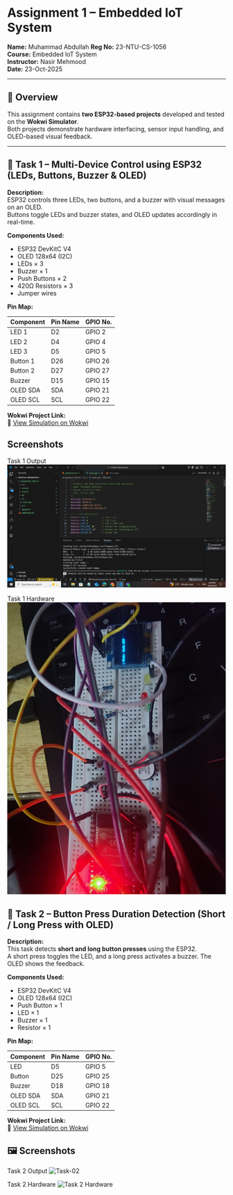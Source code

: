 # Assignment 1 – Embedded IoT System  
**Name:** Muhammad Abdullah
**Reg No:** 23-NTU-CS-1056  
**Course:** Embedded IoT System  
**Instructor:** Nasir Mehmood  
**Date:** 23-Oct-2025  

---

## 🧭 Overview
This assignment contains **two ESP32-based projects** developed and tested on the **Wokwi Simulator**.  
Both projects demonstrate hardware interfacing, sensor input handling, and OLED-based visual feedback.

---

## 🔹 Task 1 – Multi-Device Control using ESP32 (LEDs, Buttons, Buzzer & OLED)

**Description:**  
ESP32 controls three LEDs, two buttons, and a buzzer with visual messages on an OLED.  
Buttons toggle LEDs and buzzer states, and OLED updates accordingly in real-time.

**Components Used:**
- ESP32 DevKitC V4  
- OLED 128x64 (I2C)  
- LEDs × 3  
- Buzzer × 1  
- Push Buttons × 2  
- 420Ω Resistors × 3  
- Jumper wires  

**Pin Map:**

| Component | Pin Name | GPIO No. |
|------------|-----------|----------|
| LED 1 | D2 | GPIO 2 |
| LED 2 | D4 | GPIO 4 |
| LED 3 | D5 | GPIO 5 |
| Button 1 | D26 | GPIO 26 |
| Button 2 | D27 | GPIO 27 |
| Buzzer | D15 | GPIO 15 |
| OLED SDA | SDA | GPIO 21 |
| OLED SCL | SCL | GPIO 22 |

**Wokwi Project Link:**  
🔗 [View Simulation on Wokwi](https://wokwi.com/projects/445735049640047617)

## Screenshots

Task 1 Output
![Task 1 Output](Task%2001/Pictures/Task-01.png)

Task 1 Hardware
![Task 1 Hardware](Task%2001/Pictures/Task%201%20Hardware.jpeg)


## 🔹 Task 2 – Button Press Duration Detection (Short / Long Press with OLED)

**Description:**  
This task detects **short and long button presses** using the ESP32.  
A short press toggles the LED, and a long press activates a buzzer. The OLED shows the feedback.

**Components Used:**
- ESP32 DevKitC V4  
- OLED 128x64 (I2C)  
- Push Button × 1  
- LED × 1  
- Buzzer × 1  
- Resistor × 1  

**Pin Map:**

| Component | Pin Name | GPIO No. |
|------------|-----------|----------|
| LED | D5 | GPIO 5 |
| Button | D25 | GPIO 25 |
| Buzzer | D18 | GPIO 18 |
| OLED SDA | SDA | GPIO 21 |
| OLED SCL | SCL | GPIO 22 |

**Wokwi Project Link:**  
🔗 [View Simulation on Wokwi](https://wokwi.com/projects/445792788940889089)

## 🖼️ Screenshots

Task 2 Output
<img width="1366" height="768" alt="Task-02" src="https://github.com/user-attachments/assets/57ef5a7b-b72e-438f-8093-f121b65a96c8" />


Task 2 Hardware
![Task 2 Hardware](https://github.com/user-attachments/assets/4b270e3e-96f3-44f4-8a3c-0536397aff85)






